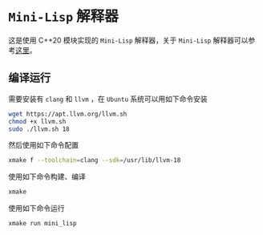 # `Mini-Lisp` 解释器

这是使用 C++20 模块实现的 `Mini-Lisp` 解释器，关于 `Mini-Lisp` 解释器可以参考[这里](https://pku-software.github.io/project-doc/)。

## 编译运行

需要安装有 `clang` 和 `llvm` ，在 `Ubuntu` 系统可以用如下命令安装

```bash
wget https://apt.llvm.org/llvm.sh
chmod +x llvm.sh
sudo ./llvm.sh 18
```

然后使用如下命令配置

```bash
xmake f --toolchain=clang --sdk=/usr/lib/llvm-18
```

使用如下命令构建、编译

```bash
xmake
```

使用如下命令运行

```bash
xmake run mini_lisp
```

